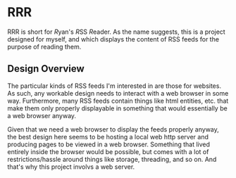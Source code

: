 # RRR

RRR is short for *R*yan's *R*SS *R*eader. As the name suggests, this is a project designed for myself, and which displays the content of RSS feeds for the purpose of reading them.

## Design Overview

The particular kinds of RSS feeds I'm interested in are those for websites. As such, any workable design needs to interact with a web browser in some way. Furthermore, many RSS feeds contain things like html entities, etc. that make them only properly displayable in something that would essentially be a web browser anyway.

Given that we need a web browser to display the feeds properly anyway, the best design here seems to be hosting a local web http server and producing pages to be viewed in a web browser. Something that lived entirely inside the browser would be possible, but comes with a lot of restrictions/hassle around things like storage, threading, and so on. And that's why this project involvs a web server.

